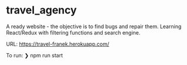 # travel_agency
A ready website - the objective is to find bugs and repair them. Learning React/Redux with filtering functions and search engine.

URL: https://travel-franek.herokuapp.com/

To run: 
  ❯ npm run start
